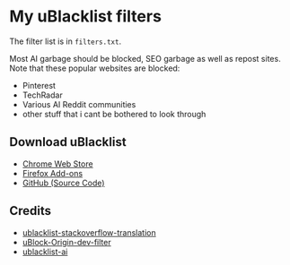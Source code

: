 # My uBlacklist filters

The filter list is in `filters.txt`.  

Most AI garbage should be blocked, SEO garbage as well as repost sites.  
Note that these popular websites are blocked:  
- Pinterest
- TechRadar
- Various AI Reddit communities
- other stuff that i cant be bothered to look through

## Download uBlacklist

- [Chrome Web Store](https://chromewebstore.google.com/detail/ublacklist/pncfbmialoiaghdehhbnbhkkgmjanfhe?hl=en)  
- [Firefox Add-ons](https://addons.mozilla.org/en-US/firefox/addon/ublacklist/)  
- [GitHub (Source Code)](https://github.com/iorate/ublacklist)  

## Credits
- [ublacklist-stackoverflow-translation](https://github.com/arosh/ublacklist-stackoverflow-translation)  
- [uBlock-Origin-dev-filter](https://github.com/quenhus/uBlock-Origin-dev-filter)
- [ublacklist-ai](https://github.com/PrincessAkira/ublacklist-ai)
